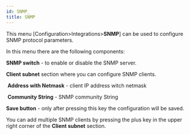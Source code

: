 ```yaml
---
id: SNMP_
title: SNMP
---
```


This menu [Configuration>Integrations>**SNMP**] can be used to configure SNMP protocol parameters.

In this menu there are the following components:

**SNMP switch** - to enable or disable the SNMP server.

**Client subnet** section where you can configure SNMP clients.

​	**Address with Netmask**  - client IP address witch netmask 

​	**Community String** - SNMP community String

**Save button** - only after pressing this key the configuration will be saved.

You can add multiple SNMP clients by pressing the plus key in the upper right corner of the **Client subnet** section.













